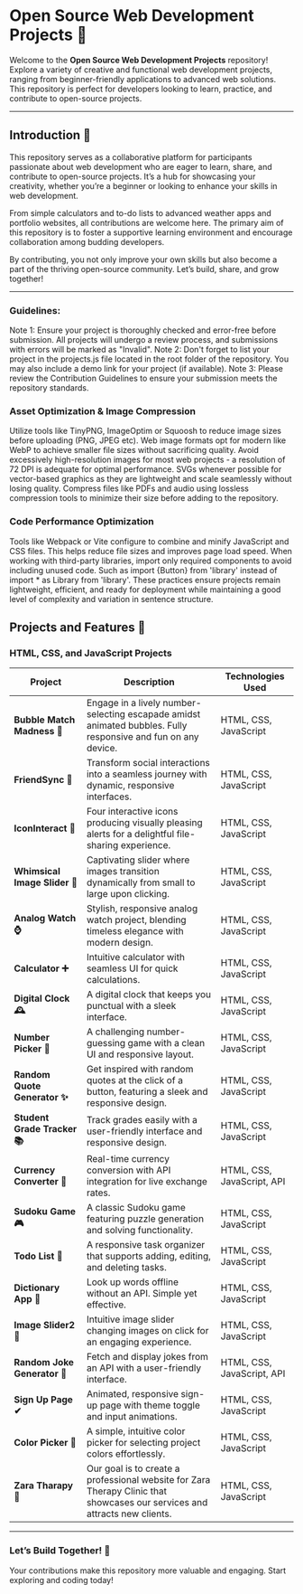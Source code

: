 # **Open Source Web Development Projects** 🚀  

Welcome to the **Open Source Web Development Projects** repository! Explore a variety of creative and functional web development projects, ranging from beginner-friendly applications to advanced web solutions. This repository is perfect for developers looking to learn, practice, and contribute to open-source projects.

---

## **Introduction** 🎉  

This repository serves as a collaborative platform for participants passionate about web development who are eager to learn, share, and contribute to open-source projects. It’s a hub for showcasing your creativity, whether you’re a beginner or looking to enhance your skills in web development.

From simple calculators and to-do lists to advanced weather apps and portfolio websites, all contributions are welcome here. The primary aim of this repository is to foster a supportive learning environment and encourage collaboration among budding developers.

By contributing, you not only improve your own skills but also become a part of the thriving open-source community. Let’s build, share, and grow together! 

---  


### Guidelines:
Note 1: Ensure your project is thoroughly checked and error-free before submission. All projects will undergo a review process, and submissions with errors will be marked as "Invalid".
Note 2: Don't forget to list your project in the projects.js file located in the root folder of the repository. You may also include a demo link for your project (if available).
Note 3: Please review the Contribution Guidelines to ensure your submission meets the repository standards.

### Asset Optimization & Image Compression

Utilize tools like TinyPNG, ImageOptim or Squoosh to reduce image sizes before uploading (PNG, JPEG etc). Web image formats opt for modern like WebP to achieve smaller file sizes without sacrificing quality. Avoid excessively high-resolution images for most web projects - a resolution of 72 DPI is adequate for optimal performance. SVGs whenever possible for vector-based graphics as they are lightweight and scale seamlessly without losing quality. Compress files like PDFs and audio using lossless compression tools to minimize their size before adding to the repository.

### Code Performance Optimization

Tools like Webpack or Vite configure to combine and minify JavaScript and CSS files. This helps reduce file sizes and improves page load speed. When working with third-party libraries, import only required components to avoid including unused code. Such as import {Button} from 'library' instead of import * as Library from 'library'. These practices ensure projects remain lightweight, efficient, and ready for deployment while maintaining a good level of complexity and variation in sentence structure.

## **Projects and Features** 🌟  

### **HTML, CSS, and JavaScript Projects**  

| **Project**                  | **Description**                                                                                                   | **Technologies Used**                                   |  
|------------------------------|-------------------------------------------------------------------------------------------------------------------|--------------------------------------------------------|  
| **Bubble Match Madness 🌈**    | Engage in a lively number-selecting escapade amidst animated bubbles. Fully responsive and fun on any device.      | HTML, CSS, JavaScript                                  |  
| **FriendSync 💫**             | Transform social interactions into a seamless journey with dynamic, responsive interfaces.                       | HTML, CSS, JavaScript                                  |  
| **IconInteract 🎨**           | Four interactive icons producing visually pleasing alerts for a delightful file-sharing experience.               | HTML, CSS, JavaScript                                  |  
| **Whimsical Image Slider 📸** | Captivating slider where images transition dynamically from small to large upon clicking.                        | HTML, CSS, JavaScript                                  |  
| **Analog Watch ⌚**            | Stylish, responsive analog watch project, blending timeless elegance with modern design.                         | HTML, CSS, JavaScript                                  |  
| **Calculator ➕**              | Intuitive calculator with seamless UI for quick calculations.                                                   | HTML, CSS, JavaScript                                  |  
| **Digital Clock 🕰️**          | A digital clock that keeps you punctual with a sleek interface.                                                 | HTML, CSS, JavaScript                                  |  
| **Number Picker 🎲**           | A challenging number-guessing game with a clean UI and responsive layout.                                        | HTML, CSS, JavaScript                                  |  
| **Random Quote Generator ✨** | Get inspired with random quotes at the click of a button, featuring a sleek and responsive design.               | HTML, CSS, JavaScript                                  |  
| **Student Grade Tracker 📚**  | Track grades easily with a user-friendly interface and responsive design.                                        | HTML, CSS, JavaScript                                  |  
| **Currency Converter 💱**      | Real-time currency conversion with API integration for live exchange rates.                                      | HTML, CSS, JavaScript, API                             |  
| **Sudoku Game 🎮**             | A classic Sudoku game featuring puzzle generation and solving functionality.                                     | HTML, CSS, JavaScript                                  |  
| **Todo List 📝**               | A responsive task organizer that supports adding, editing, and deleting tasks.                                  | HTML, CSS, JavaScript                                  |  
| **Dictionary App 📖**         | Look up words offline without an API. Simple yet effective.                                                    | HTML, CSS, JavaScript                                  |  
| **Image Slider2 📸**          | Intuitive image slider changing images on click for an engaging experience.                                     | HTML, CSS, JavaScript                                  |  
| **Random Joke Generator 🤣**  | Fetch and display jokes from an API with a user-friendly interface.                                             | HTML, CSS, JavaScript, API                             |  
| **Sign Up Page ✔**            | Animated, responsive sign-up page with theme toggle and input animations.                                       | HTML, CSS, JavaScript                                  |  
| **Color Picker 🌈**           | A simple, intuitive color picker for selecting project colors effortlessly.                                      | HTML, CSS, JavaScript                                  |  
| **Zara Tharapy 🌈**           | Our goal is to create a professional website for Zara Therapy Clinic that showcases our services and attracts new clients.                                       | HTML, CSS, JavaScript                                  |  

---  


### **Let’s Build Together! 🚀**  

Your contributions make this repository more valuable and engaging. Start exploring and coding today!  
